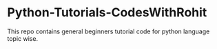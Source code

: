 # Python-Tutorials-CodesWithRohit
This repo contains general beginners tutorial code for python language topic wise.
